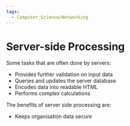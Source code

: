 ```yaml
---
tags:
  - Computer_Science/Networking
---
```

# Server-side Processing

Some tasks that are often done by servers:
- Provides further validation on input data
- Queries and updates the server database
- Encodes data into readable HTML
- Performs complex calculations

The benefits of server side processing are:
- Keeps organisation data secure